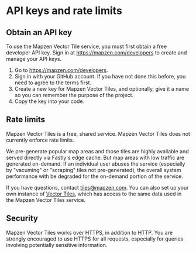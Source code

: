 # API keys and rate limits

## Obtain an API key

To use the Mapzen Vector Tile service, you must first obtain a free developer API key. Sign in at https://mapzen.com/developers to create and manage your API keys.

1. Go to https://mapzen.com/developers.
2. Sign in with your GitHub account. If you have not done this before, you need to agree to the terms first.
3. Create a new key for Mapzen Vector Tiles, and optionally, give it a name so you can remember the purpose of the project.
4. Copy the key into your code.

## Rate limits
Mapzen Vector Tiles is a free, shared service. Mapzen Vector Tiles does not currently enforce rate limits. 

We pre-generate popular map areas and those tiles are highly available and served directly via Fastly's edge cache. But map areas with low traffic are generated on-demand. If an individual user abuses the service (especially by "vacuming" or "scraping" tiles not pre-generated), the overall system performance with be degraded for the on-demand portion of the service.

If you have questions, contact [tiles@mapzen.com](mailto:tiles@mapzen.com). You can also set up your own instance of [Vector Tiles](https://github.com/mapzen/vector-tiles), which has access to the same data used in the Mapzen Vector Tiles service.

## Security
Mapzen Vector Tiles works over HTTPS, in addition to HTTP. You are strongly encouraged to use HTTPS for all requests, especially for queries involving potentially sensitive information.